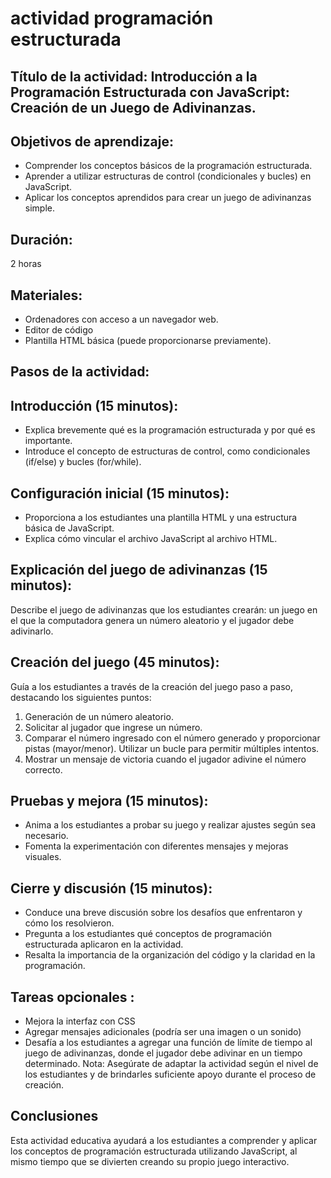 # actividad programación estructurada
## Título de la actividad: Introducción a la Programación Estructurada con JavaScript: Creación de un Juego de Adivinanzas.

## Objetivos de aprendizaje:

- Comprender los conceptos básicos de la programación estructurada.
- Aprender a utilizar estructuras de control (condicionales y bucles) en JavaScript.
- Aplicar los conceptos aprendidos para crear un juego de adivinanzas simple.

## Duración:
2 horas

## Materiales:

- Ordenadores  con acceso a un navegador web.
- Editor de código 
- Plantilla HTML básica (puede proporcionarse previamente).
## Pasos de la actividad:

## Introducción (15 minutos):

- Explica brevemente qué es la programación estructurada y por qué es importante.
- Introduce el concepto de estructuras de control, como condicionales (if/else) y bucles (for/while).

## Configuración inicial (15 minutos):

- Proporciona a los estudiantes una plantilla HTML y una estructura básica de JavaScript.
- Explica cómo vincular el archivo JavaScript al archivo HTML.
## Explicación del juego de adivinanzas (15 minutos):

Describe el juego de adivinanzas que los estudiantes crearán: un juego en el que la computadora genera un número aleatorio y el jugador debe adivinarlo.
## Creación del juego (45 minutos):

Guía a los estudiantes a través de la creación del juego paso a paso, destacando los siguientes puntos:
1. Generación de un número aleatorio.
2.  Solicitar al jugador que ingrese un número.
3.  Comparar el número ingresado con el número generado y proporcionar pistas (mayor/menor).
Utilizar un bucle para permitir múltiples intentos.
4. Mostrar un mensaje de victoria cuando el jugador adivine el número correcto.
## Pruebas y mejora (15 minutos):

- Anima a los estudiantes a probar su juego y realizar ajustes según sea necesario.
- Fomenta la experimentación con diferentes mensajes y mejoras visuales.
## Cierre y discusión (15 minutos):

- Conduce una breve discusión sobre los desafíos que enfrentaron y cómo los resolvieron.
- Pregunta a los estudiantes qué conceptos de programación estructurada aplicaron en la actividad.
- Resalta la importancia de la organización del código y la claridad en la programación.
## Tareas opcionales :
- Mejora la interfaz con CSS
- Agregar mensajes adicionales (podría ser una imagen o un sonido)
- Desafía a los estudiantes a agregar una función de límite de tiempo al juego de adivinanzas, donde el jugador debe adivinar en un tiempo determinado.
Nota: Asegúrate de adaptar la actividad según el nivel de los estudiantes y de brindarles suficiente apoyo durante el proceso de creación.

## Conclusiones
Esta actividad educativa ayudará a los estudiantes a comprender y aplicar los conceptos de programación estructurada utilizando JavaScript, al mismo tiempo que se divierten creando su propio juego interactivo.